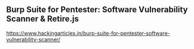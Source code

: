## Burp Suite for Pentester: Software Vulnerability Scanner & Retire.js
https://www.hackingarticles.in/burp-suite-for-pentester-software-vulnerability-scanner/






